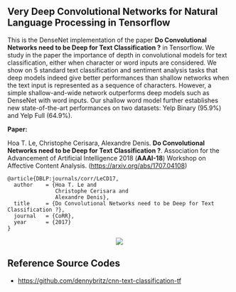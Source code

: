## Very Deep Convolutional Networks for Natural Language Processing in Tensorflow 

This is the DenseNet implementation of the paper **Do Convolutional Networks need to be Deep for Text Classification ?** in Tensorflow. We study in the paper the importance of depth in convolutional models for text classification, either when character or word inputs are considered. We show on 5 standard text classification and sentiment analysis tasks that deep models indeed give better performances than shallow networks when the text input is represented as a sequence of characters. However, a simple shallow-and-wide network outperforms deep models such as DenseNet with word inputs. Our shallow word model further establishes new state-of-the-art performances on two datasets: Yelp Binary (95.9\%) and Yelp Full (64.9\%). 

**Paper:**

Hoa T. Le, Christophe Cerisara, Alexandre Denis. **Do Convolutional Networks need to be Deep for Text Classification ?**. Association for the Advancement of Artificial Intelligence 2018 (**AAAI-18**) Workshop on Affective Content Analysis. (https://arxiv.org/abs/1707.04108)

    @article{DBLP:journals/corr/LeCD17,
      author    = {Hoa T. Le and
                   Christophe Cerisara and
                   Alexandre Denis},               
      title     = {Do Convolutional Networks need to be Deep for Text Classification ?},  
      journal   = {CoRR},  
      year      = {2017}  
    }

<p align="center">
  <img src="https://github.com/lethienhoa/Very-Deep-Convolutional-Networks-for-Natural-Language-Processing/blob/master/Selection_042.png?raw=true" />
</p>


## Reference Source Codes

- https://github.com/dennybritz/cnn-text-classification-tf

